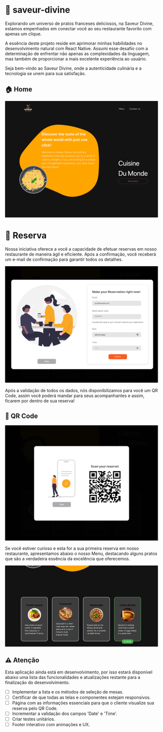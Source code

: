 # 🍷 saveur-divine

Explorando um universo de pratos franceses deliciosos, na Saveur Divine, estamos empenhados em conectar você ao seu restaurante favorito com apenas um clique.

A essência deste projeto reside em aprimorar minhas habilidades no desenvolvimento natural com React Native. Assumi esse desafio com a determinação de enfrentar não apenas as complexidades da linguagem, mas também de proporcionar a mais excelente experiência ao usuário.

Seja bem-vindo ao Saveur Divine, onde a autenticidade culinária e a tecnologia se unem para sua satisfação.

## 🏠 Home

![home](./src/assets/documentationImages/home.png)

# 📅 Reserva

Nossa iniciativa oferece a você a capacidade de efetuar reservas em nosso restaurante de maneira ágil e eficiente. Após a confirmação, você receberá um e-mail de confirmação para garantir todos os detalhes.

![reserve](./src/assets/documentationImages/reserve.png)

Após a validação de todos os dados, nós disponibilizamos para você um QR Code, assim você poderá mandar para seus acompanhantes e assim, ficarem por dentro de sua reserva!

## 📲 QR Code
![qrcode](./src/assets/documentationImages/qrcode.png)

Se você estiver curioso e esta for a sua primeira reserva em nosso restaurante, apresentamos abaixo o nosso Menu, destacando alguns pratos que são a verdadeira essência da excelência que oferecemos.

![Reserve](./src/assets/documentationImages/menu.png)

## ⚠️ Atenção

Esta aplicação ainda está em desenvolvimento, por isso estará disponível abaixo uma lista das funcionalidades e atualizações restante para a finalização do desenvolvimento.

- [ ] Implementar a lista e os métodos de seleção de mesas.
- [ ] Certificar de que todas as telas e componentes estejam responsivos.
- [ ] Página com as informações essenciais para que o cliente visualize sua reserva pelo QR Code.
- [ ] Incrementar a validação dos campos 'Date' e 'Time'. 
- [ ] Criar testes unitários.
- [ ] Footer interativo com animações e UX.